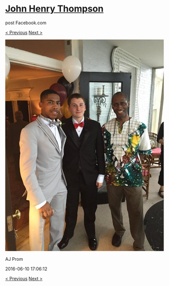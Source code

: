 # [John Henry Thompson](../README.md)
post Facebook.com

[< Previous](2016-06-10-30.md) [Next >](2016-06-10-32.md)

[![](../media/2016-06-10/AJ-Prom-29.jpg)](../README.md)

AJ Prom

2016-06-10 17:06:12

[< Previous](2016-06-10-30.md) [Next >](2016-06-10-32.md)